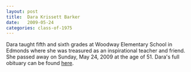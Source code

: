 ```yaml
---
layout: post
title:  Dara Krissett Barker
date:   2009-05-24
categories: class-of-1975
---
```

Dara taught fifth and sixth grades at Woodway Elementary School in Edmonds where she was treasured as an inspirational teacher and friend. She passed away on Sunday, May 24, 2009 at the age of 51.  Dara's full obituary can be found [here](http://tinyurl.com/pj8sf38).
